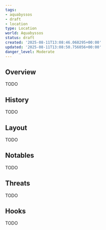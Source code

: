 ```yaml
---
tags:
- aquabyssos
- draft
- location
type: Location
world: Aquabyssos
status: draft
created: '2025-08-11T13:08:46.068295+00:00'
updated: '2025-08-11T13:08:50.756056+00:00'
danger_level: Moderate
---
```



## Overview

TODO
## History

TODO
## Layout

TODO
## Notables

TODO
## Threats

TODO
## Hooks

TODO
